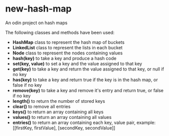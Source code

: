 # new-hash-map

An odin project on hash maps

The following classes and methods have been used:

* **HashMap** class to represent the hash map of buckets
* **LinkedList** class to represent the lists in each bucket
* **Node** class to represent the nodes containing values
* **hash(key)** to take a key and produce a hash code
* **set(key, value)** to set a key and the value assigned to that key
* **get(key)** to take a key and return the value assigned to that key, or null if no key
* **has(key)** to take a key and return true if the key is in the hash map, or false if no key
* **remove(key)** to take a key and remove it's entry and return true, or false if no key
* **length()** to return the number of stored keys
* **clear()** to remove all entries
* **keys()** to return an array containing all keys
* **values()** to return an array containing all values
* **entries()** to return an array containing each key, value pair, example: [[firstKey, firstValue], [secondKey, secondValue]]
